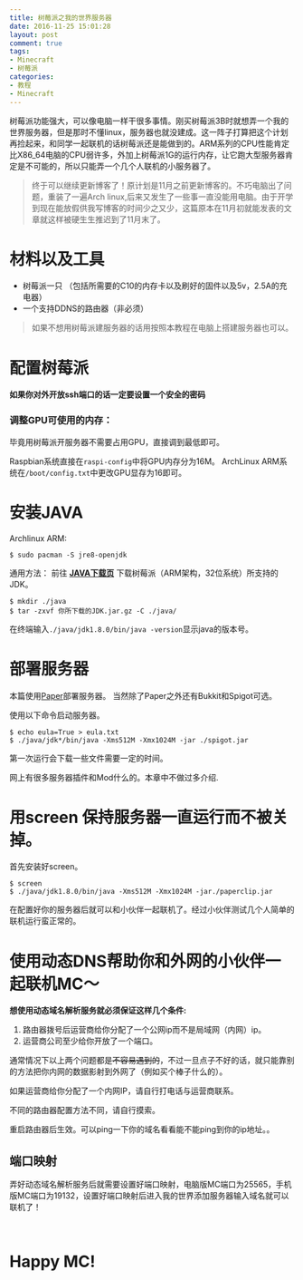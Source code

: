 ```yaml
---
title: 树莓派之我的世界服务器
date: 2016-11-25 15:01:28
layout: post
comment: true
tags:
- Minecraft
- 树莓派
categories:
- 教程
- Minecraft
---
```

树莓派功能强大，可以像电脑一样干很多事情。刚买树莓派3B时就想弄一个我的世界服务器，但是那时不懂linux，服务器也就没建成。这一阵子打算把这个计划再捡起来，和同学一起联机的话树莓派还是能做到的。ARM系列的CPU性能肯定比X86_64电脑的CPU弱许多，外加上树莓派1G的运行内存，让它跑大型服务器肯定是不可能的，所以只能弄一个几个人联机的小服务器了。

<!--more-->

> 终于可以继续更新博客了！原计划是11月之前更新博客的。不巧电脑出了问题，重装了一遍Arch linux,后来又发生了一些事一直没能用电脑。由于开学到现在能放假供我写博客的时间少之又少，这篇原本在11月初就能发表的文章就这样被硬生生推迟到了11月末了。

# 材料以及工具

* 树莓派一只 （包括所需要的C10的内存卡以及刷好的固件以及5v，2.5A的充电器）
* 一个支持DDNS的路由器（非必须）

> 如果不想用树莓派建服务器的话用按照本教程在电脑上搭建服务器也可以。

# 配置树莓派

**如果你对外开放ssh端口的话一定要设置一个安全的密码**

### 调整GPU可使用的内存：

毕竟用树莓派开服务器不需要占用GPU，直接调到最低即可。

Raspbian系统直接在`raspi-config`中将GPU内存分为16M。
ArchLinux ARM系统在`/boot/config.txt`中更改GPU显存为16即可。

# 安装JAVA

Archlinux ARM:
```
$ sudo pacman -S jre8-openjdk
```

通用方法：
前往 **[JAVA下载页](http://www.oracle.com/technetwork/cn/java/javase/downloads/jdk8-downloads-2133151-zhs.html)** 下载树莓派（ARM架构，32位系统）所支持的JDK。

```
$ mkdir ./java
$ tar -zxvf 你所下载的JDK.jar.gz -C ./java/
```
在终端输入`./java/jdk1.8.0/bin/java -version`显示java的版本号。

# 部署服务器

本篇使用[Paper](https://github.com/PaperMC/Paper)部署服务器。
当然除了Paper之外还有Bukkit和Spigot可选。

使用以下命令启动服务器。

```
$ echo eula=True > eula.txt
$ ./java/jdk*/bin/java -Xms512M -Xmx1024M -jar ./spigot.jar
```
第一次运行会下载一些文件需要一定的时间。

网上有很多服务器插件和Mod什么的。本章中不做过多介绍.

# 用screen 保持服务器一直运行而不被关掉。

首先安装好screen。
```
$ screen
$ ./java/jdk1.8.0/bin/java -Xms512M -Xmx1024M -jar./paperclip.jar
```
在配置好你的服务器后就可以和小伙伴一起联机了。经过小伙伴测试几个人简单的联机运行蛮正常的。

# 使用动态DNS帮助你和外网的小伙伴一起联机MC～

**想使用动态域名解析服务就必须保证这样几个条件:**

1. 路由器拨号后运营商给你分配了一个公网ip而不是局域网（内网）ip。
2. 运营商公司至少给你开放了一个端口。

通常情况下以上两个问题都是~~不容易遇到的~~，不过一旦点子不好的话，就只能靠别的方法把你内网的数据影射到外网了（例如买个棒子什么的）。

如果运营商给你分配了一个内网IP，请自行打电话与运营商联系。

不同的路由器配置方法不同，请自行摸索。

重启路由器后生效。可以ping一下你的域名看看能不能ping到你的ip地址。。

## 端口映射
弄好动态域名解析服务后就需要设置好端口映射，电脑版MC端口为25565，手机版MC端口为19132，设置好端口映射后进入我的世界添加服务器输入域名就可以联机了！

<br/>

# Happy MC!
<br/>
